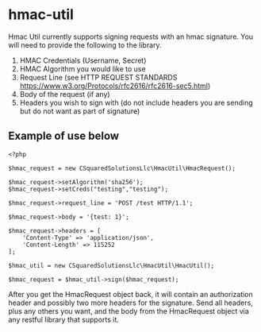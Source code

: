 # hmac-util

Hmac Util currently supports signing requests with an hmac signature.  You will need to provide the following to the library.
1. HMAC Credentials (Username, Secret)
2. HMAC Algorithm you would like to use
3. Request Line (see HTTP REQUEST STANDARDS https://www.w3.org/Protocols/rfc2616/rfc2616-sec5.html)
4. Body of the request (if any)
5. Headers you wish to sign with (do not include headers you are sending but do not want as part of signature)

## Example of use below

```
<?php

$hmac_request = new CSquaredSolutionsLlc\HmacUtil\HmacRequest();

$hmac_request->setAlgorithm('sha256');
$hmac_request->setCreds("testing","testing");

$hmac_request->request_line = 'POST /test HTTP/1.1';

$hmac_request->body = '{test: 1}';

$hmac_request->headers = [
	'Content-Type' => 'application/json',
	'Content-Length' => 115252
];

$hmac_util = new CSquaredSolutionsLlc\HmacUtil\HmacUtil();

$hmac_request = $hmac_util->sign($hmac_request);
```

After you get the HmacRequest object back, it will contain an authorization header and possibly two more headers for the signature.  Send all headers, plus any others you want, and the body from the HmacRequest object via any restful library that supports it.
